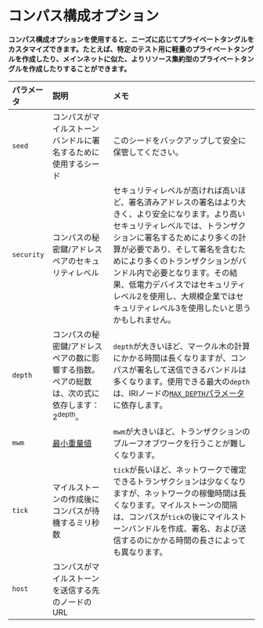 # コンパス構成オプション
<!-- # Compass configuration options -->

**コンパス構成オプションを使用すると、ニーズに応じてプライベートタングルをカスタマイズできます。たとえば、特定のテスト用に軽量のプライベートタングルを作成したり、メインネットに似た、よりリソース集約型のプライベートタングルを作成したりすることができます。**
<!-- **The Compass configuration options allow you to customize your private Tangle, depending on your needs. For example, you could create a lightweight private Tangle for a specific test, or create a more resource intensive one that's similar to the Mainnet.** -->

| **パラメータ** | **説明** | **メモ** |
| :--------------- | :------- | :------- |
| `seed` | コンパスがマイルストーンバンドルに署名するために使用するシード | このシードをバックアップして安全に保管してください。 |
| `security` | コンパスの秘密鍵/アドレスペアのセキュリティレベル | セキュリティレベルが高ければ高いほど、署名済みアドレスの署名はより大きく、より安全になります。より高いセキュリティレベルでは、トランザクションに署名するためにより多くの計算が必要であり、そして署名を含むためにより多くのトランザクションがバンドル内で必要となります。その結果、低電力デバイスではセキュリティレベル2を使用し、大規模企業ではセキュリティレベル3を使用したいと思うかもしれません。 |
| `depth` | コンパスの秘密鍵/アドレスペアの数に影響する指数。ペアの総数は、次の式に依存します：2<sup>depth</sup>。 | `depth`が大きいほど、マークル木の計算にかかる時間は長くなりますが、コンパスが署名して送信できるバンドルは多くなります。使用できる最大の`depth`は、IRIノードの[`MAX_DEPTH`パラメータ](root://node-software/0.1/iri/references/iri-configuration-options.md#max-depth)に依存します。 |
| `mwm` | [最小重量値](root://getting-started/0.1/transactions/proof-of-work.md#minimum-weight-magnitude) | `mwm`が大きいほど、トランザクションのプルーフオブワークを行うことが難しくなります。 |
| `tick` | マイルストーンの作成後にコンパスが待機するミリ秒数 | `tick`が長いほど、ネットワークで確定できるトランザクションは少なくなりますが、ネットワークの稼働時間は長くなります。マイルストーンの間隔は、コンパスが`tick`の後にマイルストーンバンドルを作成、署名、および送信するのにかかる時間の長さによっても異なります。 |
| `host` | コンパスがマイルストーンを送信する先のノードのURL |  |

<!-- |**Parameter**|**Description**|**Notes**| -->
<!-- |:----------------------|:--------------|:--------| -->
<!-- |`seed` |Seed that Compass uses to sign milestone bundles |Back up this seed and keep it secure| -->
<!-- |`security`|Security level of Compass' private key/address pairs|The greater the security level, the larger and more secure the signature of a spent address is against brute force attacks. A greater security level also means that more computations must be done to sign a bundle and that more transactions are needed in a bundle to contain the signature. As a result, low-powered devices may want to use security level 2, whereas a large-scale company may want to use security level 3.| -->
<!-- |`depth`|Exponent that affects how many private key/address pairs Compass has. The total number pairs depends on this formula: 2<sup>depth</sup>.|The greater the depth, the longer it takes to compute the Merkle tree, but the more bundles Compass can sign and send. The maximum depth you can use depends on the [`MAX_DEPTH` parameter](root://node-software/0.1/iri/references/iri-configuration-options.md#max-depth) of your IRI node.| -->
<!-- |`mwm`|[Minimum weight magnitude](root://getting-started/0.1/transactions/proof-of-work.md#minimum-weight-magnitude)|The higher the MWM, the harder it is to do the proof of work for a transaction.| -->
<!-- |`tick`|Number of milliseconds Compass waits after creating a milestone|The longer the tick, the fewer transactions can be confirmed in your network, but the more uptime your network will have. The interval between milestones also depends on the length of time it takes Compass to create, sign and send a milestone bundle after the tick. | -->
<!-- |`host`|URL of the node to which Compass sends milestones|| -->
